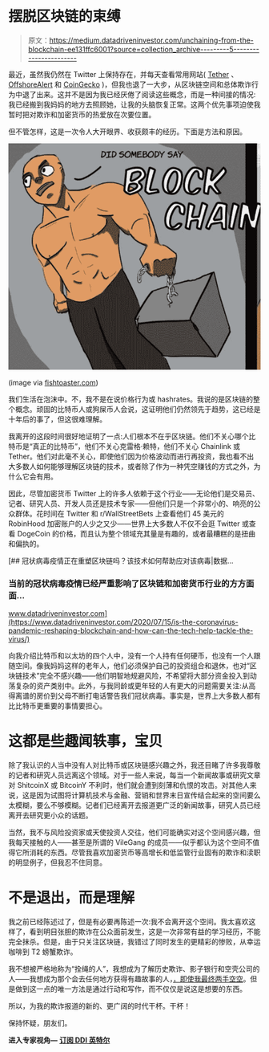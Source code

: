 # 摆脱区块链的束缚

> 原文：<https://medium.datadriveninvestor.com/unchaining-from-the-blockchain-ee131ffc6001?source=collection_archive---------5----------------------->

最近，虽然我仍然在 Twitter 上保持存在，并每天查看常用网站( [Tether](https://tether.to) 、 [OffshoreAlert](https://www.offshorealert.com) 和 [CoinGecko](https://www.coingecko.com/en) )，但我也退了一大步，从区块链空间和总体欺诈行为中退了出来。这并不是因为我已经厌倦了阅读这些概念，而是一种间接的情况:我已经搬到我妈妈的地方去照顾她，让我的头脑恢复正常。这两个优先事项迫使我暂时把对欺诈和加密货币的热爱放在次要位置。

但不管怎样，这是一次令人大开眼界、收获颇丰的经历。下面是方法和原因。

![](img/0beddcfddc610169d78b6d3f6ac9ef6a.png)

(image via [fishtoaster.com](https://fishtoaster.com))

我们生活在泡沫中。不，我不是在说价格行为或 hashrates。我说的是区块链的整个概念。顽固的比特币人或狗屎币人会说，这证明他们仍然领先于趋势，这已经是十年后的事了，但这很难理解。

我离开的这段时间很好地证明了一点:人们根本不在乎区块链。他们不关心哪个比特币是“真正的比特币”，他们不关心克雷格·赖特，他们不关心 Chainlink 或 Tether。他们对此毫不关心，即使他们因为价格波动而进行再投资，我也看不出大多数人如何能够理解区块链的技术，或者除了作为一种凭空赚钱的方式之外，为什么它会有用。

因此，尽管加密货币 Twitter 上的许多人依赖于这个行业——无论他们是交易员、记者、研究人员、开发人员还是技术专家——但他们只是一个非常小的、响亮的公众群体。花时间在 Twitter 和 r/WallStreetBets 上查看他们 45 美元的 RobinHood 加密账户的人少之又少——世界上大多数人不仅不会逛 Twitter 或查看 DogeCoin 的价格，而且认为整个领域充其量是有趣的，或者最糟糕的是扭曲和偏执的。

[](https://www.datadriveninvestor.com/2020/07/15/is-the-coronavirus-pandemic-reshaping-blockchain-and-how-can-the-tech-help-tackle-the-virus/) [## 冠状病毒疫情正在重塑区块链吗？该技术如何帮助应对该病毒|数据…

### 当前的冠状病毒疫情已经严重影响了区块链和加密货币行业的方方面面…

www.datadriveninvestor.com](https://www.datadriveninvestor.com/2020/07/15/is-the-coronavirus-pandemic-reshaping-blockchain-and-how-can-the-tech-help-tackle-the-virus/) 

向我介绍比特币和以太坊的四个人中，没有一个人持有任何硬币，也没有一个人跟随空间。像我妈妈这样的老年人，他们必须保护自己的投资组合和退休，也对“区块链技术”完全不感兴趣——他们明智地规避风险，不希望将大部分资金投入到动荡复杂的资产类别中。此外，与我同龄或更年轻的人有更大的问题需要关注:从高得离谱的房价到父母不断打电话警告我们冠状病毒。事实是，世界上大多数人都有比比特币更重要的事情要担心。

# 这都是些趣闻轶事，宝贝

除了我认识的人当中没有人对比特币或区块链感兴趣之外，我还目睹了许多我尊敬的记者和研究人员远离这个领域。对于一些人来说，每当一个新闻故事或研究文章对 ShitcoinX 或 BitcoinY 不利时，他们就会遭到刻薄和仇恨的攻击。对其他人来说，这是因为试图将计算机技术与金融、营销和世界末日宣传结合起来的空间要么太模糊，要么不够模糊。记者们已经离开去报道更广泛的新闻故事，研究人员已经离开去研究更小众的话题。

当然，我不与风险投资家或天使投资人交往，他们可能确实对这个空间感兴趣，但我每天接触的人——甚至是所谓的 VileGang 的成员——似乎都认为这个空间不值得它所消耗的东西。尽管我喜欢加密货币等高增长和低监管行业固有的欺诈和渎职的明显例子，但我忍不住同意。

# 不是退出，而是理解

我之前已经陈述过了，但是有必要再陈述一次:我不会离开这个空间。我太喜欢这样了，看到明目张胆的欺诈在公众面前发生，这是一次非常有益的学习经历，不能完全抹杀。但是，由于只关注区块链，我错过了同时发生的更精彩的惨败，从幸运咖啡到 T2 螃蟹欺诈。

我不想被严格地称为“拴绳的人”，我想成为了解历史欺诈、影子银行和空壳公司的人——我想成为那个会去任何地方获得有趣故事的人，[，即使我最终两手空空](https://medium.com/@thecaspiancey/finding-finex-3eefac0d45a2)。但是做到这一点的唯一方法是通过行动和写作，而不仅仅是说这是想要的东西。

所以，为我的欺诈报道的新的、更广阔的时代干杯。干杯！

保持怀疑，朋友们。

**进入专家视角—** [**订阅 DDI 英特尔**](https://datadriveninvestor.com/ddi-intel)